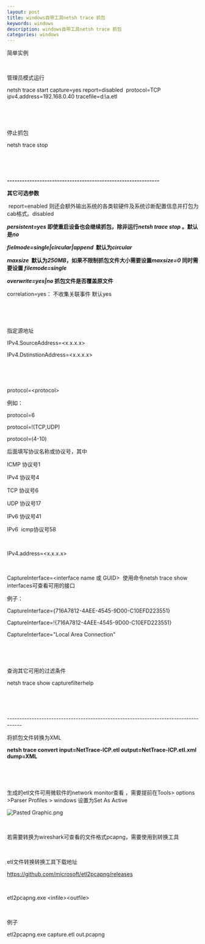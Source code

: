 ```yaml
---
layout: post
title: windows自带工具netsh trace 抓包
keywords: windows
description: windows自带工具netsh trace 抓包
categories: windows
---
```

简单实例

<p>&nbsp;</p>
<p>管理员模式运行</p>
<p>netsh trace start capture=yes report=disabled&nbsp; protocol=TCP ipv4.address=192.168.0.40 tracefile=d:\a.etl</p>
<p>&nbsp;</p>
<p>&nbsp;</p>
<p>停止抓包</p>
<p>netsh trace stop</p>
<p>&nbsp;</p>
<p>&nbsp;</p>
<p><strong>-------------------------------------------------------------</strong></p>
<p><strong>其它可选参数</strong></p>
<p>&nbsp;report=enabled 则还会额外输出系统的各类软硬件及系统诊断配置信息并打包为cab格式。disabled</p>
<p><strong><em>persistent=yes </em>即使重启设备也会继续抓包，除非运行<em>netsh trace stop </em>。默认是<em>no</em></strong></p>
<p><strong><em>fielmode=single|circular|append&nbsp; </em>默认为<em>circular</em></strong></p>
<p><strong><em>maxsize&nbsp; </em>默认为<em>250MB</em>，如果不限制抓包文件大小需要设置<em>maxsize=0 </em>同时需要设置<em> filemode=single</em></strong></p>
<p><strong><em>overwrite=yes|no </em>抓包文件是否覆盖原文件</strong></p>
<p>correlation=yes： 不收集关联事件 默认yes</p>
<p>&nbsp;</p>
<p>&nbsp;</p>
<p>指定源地址</p>
<p>IPv4.SourceAddress=&lt;x.x.x.x&gt;</p>
<p>IPv4.DstinstionAddress=&lt;x.x.x.x&gt;</p>
<p>&nbsp;</p>
<p>&nbsp;</p>
<p>protocol=&lt;protocol&gt;</p>
<p>例如：</p>
<p>protocol=6</p>
<p>protocol=!(TCP,UDP)</p>
<p>protocol=(4-10)</p>
<p>后面填写协议名称或协议号，其中</p>
<p>ICMP 协议号1</p>
<p>IPv4 协议号4</p>
<p>TCP 协议号6</p>
<p>UDP 协议号17</p>
<p>IPv6 协议号41</p>
<p>IPv6&nbsp; icmp协议号58</p>
<p>&nbsp;</p>
<p>IPv4.address=&lt;x.x.x.x&gt;</p>
<p>&nbsp;</p>
<p>CaptureInterface=&lt;interface name 或 GUID&gt;&nbsp; 使用命令netsh trace show interfaces可查看可用的接口</p>
<p>例子：&nbsp;</p>
<p>CaptureInterface={716A7812-4AEE-4545-9D00-C10EFD223551}</p>
<p>CaptureInterface=!{716A7812-4AEE-4545-9D00-C10EFD223551}</p>
<p>CaptureInterface="Local Area Connection"</p>
<p>&nbsp;</p>
<p>&nbsp;</p>
<p>查询其它可用的过滤条件</p>
<p>netsh trace show capturefilterhelp</p>
<p>&nbsp;</p>
<p>&nbsp;</p>
<p>------------------------------------------------------------------------------------</p>
<p>将抓包文件转换为XML</p>
<p><strong>netsh trace convert input=NetTrace-ICP.etl output=NetTrace-ICP.etl.xml dump=XML</strong></p>
<p>&nbsp;</p>
<p>&nbsp;</p>
<p>生成的etl文件可用微软件的network monitor查看 ，需要提前在Tools&gt; options &gt;Parser Profiles &gt; windows 设置为Set As Active&nbsp;</p>
<p><img src="blob:/images/blog/c37e59e7-5e16-4d40-a663-1b2a54a71b49" alt="Pasted Graphic.png" /></p>
<p>&nbsp;</p>
<p>若需要转换为wireshark可查看的文件格式pcapng，需要使用到转换工具</p>
<p>&nbsp;</p>
<p>etl文件转换转换工具下载地址</p>
<p><a href="https://github.com/microsoft/etl2pcapng/releases">https://github.com/microsoft/etl2pcapng/releases</a></p>
<p>&nbsp;</p>
<p>etl2pcapng.exe &lt;infile&gt;&lt;outfile&gt;</p>
<p>&nbsp;</p>
<p>例子</p>
<p>etl2pcapng.exe capture.etl out.pcapng</p>
<div>&nbsp;</div>
    